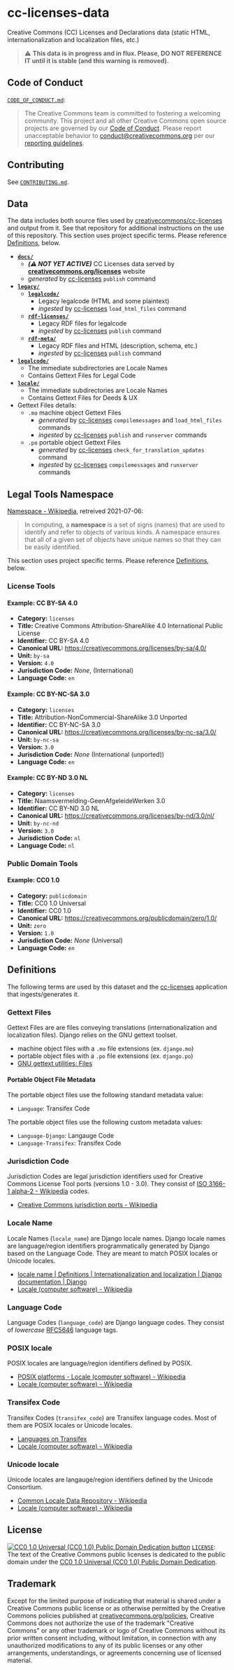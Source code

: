 # cc-licenses-data

Creative Commons (CC) Licenses and Declarations data (static HTML,
internationalization and localization files, etc.)

> :warning: **This data is in progress and in flux. Please, DO NOT REFERENCE IT
> until it is stable (and this warning is removed).**


## Code of Conduct

[`CODE_OF_CONDUCT.md`](CODE_OF_CONDUCT.md):
> The Creative Commons team is committed to fostering a welcoming community.
> This project and all other Creative Commons open source projects are governed
> by our [Code of Conduct][code_of_conduct]. Please report unacceptable
> behavior to [conduct@creativecommons.org](mailto:conduct@creativecommons.org)
> per our [reporting guidelines][reporting_guide].

[code_of_conduct]:https://creativecommons.github.io/community/code-of-conduct/
[reporting_guide]:https://creativecommons.github.io/community/code-of-conduct/enforcement/


## Contributing

See [`CONTRIBUTING.md`](CONTRIBUTING.md).



## Data

The data includes both source files used by
[creativecommons/cc-licenses][cc-licenses] and output from it. See that
repository for additional instructions on the use of this repository. This
section uses project specific terms. Please reference
[Definitions](#definitions), below.

- **[`docs/`](docs)**
  - ***(:warning: NOT YET ACTIVE)*** CC Licenses data served by
    **[creativecommons.org/licenses](https://creativecommons.org/licenses)**
    website
  - *generated* by [cc-licenses][cc-licenses] `publish` command
- **[`legacy/`](legacy)**
  - **[`legalcode/`](legacy/legalcode)**
    - Legacy legalcode (HTML and some plaintext)
    - *ingested* by [cc-licenses][cc-licenses] `load_html_files` command
  - **[`rdf-licenses/`](legacy/rdf-licenses)**
    - Legacy RDF files for legalcode
    - *ingested* by [cc-licenses][cc-licenses] `publish` command
  - **[`rdf-meta/`](legacy/rdf-meta)**
    - Legacy RDF files and HTML (description, schema, etc.)
    - *ingested* by [cc-licenses][cc-licenses] `publish` command
- **[`legalcode/`](legalcode)**
  - The immediate subdirectories are Locale Names
  - Contains Gettext Files for Legal Code
- **[`locale/`](locale)**
  - The immediate subdirectories are Locale Names
  - Contains Gettext Files for Deeds & UX
- Gettext Files details:
  - `.mo` machine object Gettext Files
    - *generated* by [cc-licenses][cc-licenses] `compilemessages` and
      `load_html_files` commands
    - *ingested* by [cc-licenses][cc-licenses] `publish` and `runserver`
      commands
  - `.po` portable object Gettext Files
    - *generated* by [cc-licenses][cc-licenses] `check_for_translation_updates`
      command
    - *ingested* by [cc-licenses][cc-licenses] `compilemessages` and
      `runserver` commands


## Legal Tools Namespace

[Namespace - Wikipedia][namespace], retreived 2021-07-06:
> In computing, a **namespace** is a set of signs (names) that are used to
> identify and refer to objects of various kinds. A namespace ensures that all
> of a given set of objects have unique names so that they can be easily
> identified.

This section uses project specific terms. Please reference
[Definitions](#definitions), below.


[namespace]: https://en.wikipedia.org/wiki/Namespace


### License Tools


#### Example: CC BY-SA 4.0

- **Category:** `licenses`
- **Title:** Creative Commons Attribution-ShareAlike 4.0 International Public License
- **Identifier:** CC BY-SA 4.0
- **Canonical URL:** https://creativecommons.org/licenses/by-sa/4.0/
- **Unit:** `by-sa`
- **Version:** `4.0`
- **Jurisdiction Code:** *None*, (International)
- **Language Code:** `en`


#### Example: CC BY-NC-SA 3.0

- **Category:** `licenses`
- **Title:** Attribution-NonCommercial-ShareAlike 3.0 Unported
- **Identifier:** CC BY-NC-SA 3.0
- **Canonical URL:** https://creativecommons.org/licenses/by-nc-sa/3.0/
- **Unit:** `by-nc-sa`
- **Version:** `3.0`
- **Jurisdiction Code:** *None* (International (unported))
- **Language Code:** `en`


#### Example: CC BY-ND 3.0 NL

- **Category:** `licenses`
- **Title:** Naamsvermelding-GeenAfgeleideWerken 3.0
- **Identifier:** CC BY-ND 3.0 NL
- **Canonical URL:** https://creativecommons.org/licenses/by-nd/3.0/nl/
- **Unit:** `by-nc-nd`
- **Version:** `3.0`
- **Jurisdiction Code:** `nl`
- **Language Code:** `nl`


### Public Domain Tools


#### Example: CC0 1.0

- **Category:** `publicdomain`
- **Title:** CC0 1.0 Universal
- **Identifier:** CC0 1.0
- **Canonical URL:** https://creativecommons.org/publicdomain/zero/1.0/
- **Unit:** `zero`
- **Version:** `1.0`
- **Jurisdiction Code:** *None* (Universal)
- **Language Code:** `en`


## Definitions

The following terms are used by this dataset and the [cc-licenses][cc-licenses]
application that ingests/generates it.

[cc-licenses]: https://github.com/creativecommons/cc-licenses
[django-localename]: https://docs.djangoproject.com/en/3.2/topics/i18n/#term-locale-name
[gettext-files]: https://www.gnu.org/software/gettext/manual/html_node/Files.html
[rfc5646]: https://datatracker.ietf.org/doc/html/rfc5646.html
[transifex-languages]: https://www.transifex.com/explore/languages/
[wikipedia-cldr]: https://en.wikipedia.org/wiki/Common_Locale_Data_Repository
[wikipedia-iso3166-alpha2]: https://en.wikipedia.org/wiki/ISO_3166-1_alpha-2
[wikipedia-locale]: https://en.wikipedia.org/wiki/Locale_(computer_software)
[wikipedia-ports]: https://en.wikipedia.org/wiki/Creative_Commons_jurisdiction_ports
[wikipedia-posixlocale]: https://en.wikipedia.org/wiki/Locale_(computer_software)#POSIX_platforms


### Gettext Files

Gettext Files are are files conveying translations (internationalization and
localization files). Django relies on the GNU gettext toolset.
- machine object files with a `.mo` file extensions (ex. `django.mo`)
- portable object files with a `.po` file extensions (ex. `django.po`)
- [GNU gettext utilities: Files][gettext-files]


#### Portable Object File Metadata

The portable object files use the following standard metadata value:
- `Language`: Transifex Code

The portable object files use the following custom metadata values:
- `Language-Django`: Langauge Code
- `Language-Transifex`: Transifex Code


### Jurisdiction Code

Jurisdiction Codes are legal jurisdiction identifiers used for Creative Commons
License Tool ports (versions 1.0 - 3.0). They consist of [ISO 3166-1 alpha-2 -
Wikipedia][wikipedia-iso3166-alpha2] codes.
- [Creative Commons jurisdiction ports - Wikipedia][wikipedia-ports]


### Locale Name

Locale Names (`locale_name`) are Django locale names. Django locale names are
language/region identifiers programmatically generated by Django based on the
Language Code.  They are meant to match POSIX locales or Unicode locales.
- [locale name | Definitions | Internationalization and localization | Django
  documentation | Django][django-localename]
- [Locale (computer software) - Wikipedia][wikipedia-locale]


### Language Code

Language Codes (`language_code`) are Django language codes. They consist of
*lowercase* [RFC5646][rfc5646] language tags.


### POSIX locale

POSIX locales are language/region identifiers defined by POSIX.
- [POSIX platforms - Locale (computer software) -
  Wikipedia][wikipedia-posixlocale]
- [Locale (computer software) - Wikipedia][wikipedia-locale]


### Transifex Code

Transifex Codes (`transifex_code`) are Transifex language codes. Most of them
are POSIX locales or Unicode locales.
- [Languages on Transifex][transifex-languages]
- [Locale (computer software) - Wikipedia][wikipedia-locale]


### Unicode locale

Unicode locales are langauge/region identifiers defined by the Unicode
Consortium.
- [Common Locale Data Repository - Wikipedia][wikipedia-cldr]
- [Locale (computer software) - Wikipedia][wikipedia-locale]


## License

[![CC0 1.0 Universal (CC0 1.0) Public Domain Dedication button][cc-zero-png]][cc-zero]
[`LICENSE`](LICENSE): The text of the Creative Commons public licenses is
dedicated to the public domain under the [CC0 1.0 Universal (CC0 1.0) Public
Domain Dedication][cc-zero].

[cc-zero-png]: https://licensebuttons.net/l/zero/1.0/88x31.png#floatleft "CC0 1.0 Universal (CC0 1.0) Public Domain Dedication button"
[cc-zero]: https://creativecommons.org/publicdomain/zero/1.0/


## Trademark

Except for the limited purpose of indicating that material is shared under a
Creative Commons public license or as otherwise permitted by the Creative
Commons policies published at [creativecommons.org/policies][policies],
Creative Commons does not authorize the use of the trademark "Creative Commons"
or any other trademark or logo of Creative Commons without its prior written
consent including, without limitation, in connection with any unauthorized
modifications to any of its public licenses or any other arrangements,
understandings, or agreements concerning use of licensed material.

[policies]: https://creativecommons.org/policies/
